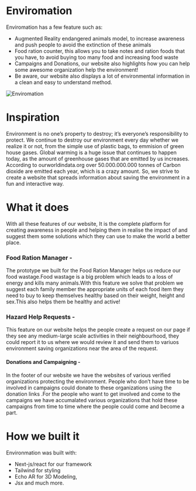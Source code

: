 # Enviromation

Enviromation has a few feature such as:

- Augmented Reality endangered animals model, to increase awareness and push people to avoid the extinction of these animals
- Food ration counter, this allows you to take notes and ration foods that you have, to avoid buying too many food and increasing food waste
- Campaigns and Donations, our website also highlights how you can help some awesome organization help the environment!
- Be aware, our website also displays a lot of environmental information in a clean and easy to understand method.

![Enviromation](https://storage.googleapis.com/replit/images/1624985419093_1d59f06888092bfb7a602f1550ac3e6c.png)

# Inspiration
Environment is no one’s property to destroy; it’s everyone’s responsibility to protect. We continue to destroy our environment every day whether we realize it or not, from the simple use of plastic bags, to emmision of green house gases. Global warming is a huge issue that continues to happen today, as the amount of greenhouse gases that are emitted by us increases. According to ourworldindata.org over 50.000.000.000 tonnes of Carbon dioxide are emitted each year, which is a crazy amount. So, we strive to create a website that spreads information about saving the environment in a fun and interactive way.

# What it does

With all these features of our website, It is the complete platform for creating awareness in people and helping them in realise the impact of and suggest them some solutions which they can use to make the world a better place.

### Food Ration Manager -
The prototype we built for the Food Ration Manager helps us reduce our food wastage.Food wastage is a big problem which leads to a loss of energy and kills many animals.With this feature we solve that problem we suggest each family member the appropriate units of each food item they need to buy to keep themselves healthy based on their weight, height and sex.This also helps them be healthy and active!

### Hazard Help Requests -
This feature on our website helps the people create a request on our page if they see any medium-large scale activities in their neighbourhood, they could report it to us where we would review it and send them to variuos environment saving organizations near the area of the request.

#### Donations and Campaigning -
In the footer of our website we have the websites of various verified organizations protecting the environment. People who don’t have time to be involved in campaigns could donate to these organizations using the donation links .For the people who want to get involved and come to the campaigns we have accumalated various organizations that hold these campaigns from time to time where the people could come and become a part.


# How we built it
Environmation was built with:

- Next-js/react for our framework
- Tailwind for styling
- Echo AR for 3D Modeling, 
- Jsx and much more.


